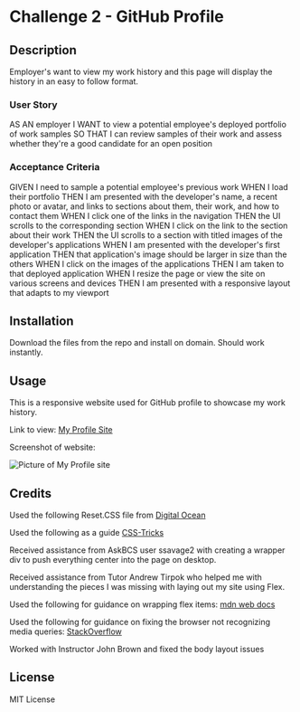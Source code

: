# Challenge 2 - GitHub Profile

## Description

Employer's want to view my work history and this page will display the history in an easy to follow format.

### User Story

AS AN employer
I WANT to view a potential employee's deployed portfolio of work samples
SO THAT I can review samples of their work and assess whether they're a good candidate for an open position

### Acceptance Criteria

GIVEN I need to sample a potential employee's previous work
WHEN I load their portfolio
THEN I am presented with the developer's name, a recent photo or avatar, and links to sections about them, their work, and how to contact them
WHEN I click one of the links in the navigation
THEN the UI scrolls to the corresponding section
WHEN I click on the link to the section about their work
THEN the UI scrolls to a section with titled images of the developer's applications
WHEN I am presented with the developer's first application
THEN that application's image should be larger in size than the others
WHEN I click on the images of the applications
THEN I am taken to that deployed application
WHEN I resize the page or view the site on various screens and devices
THEN I am presented with a responsive layout that adapts to my viewport

## Installation

Download the files from the repo and install on domain. Should work instantly.

## Usage

This is a responsive website used for GitHub profile to showcase my work history.

Link to view: [My Profile Site]()

Screenshot of website: 

![Picture of My Profile site](./assets/images/ "My Profile Site")

## Credits

Used the following Reset.CSS file from [Digital Ocean](https://www.digitalocean.com/community/tutorials/css-minimal-css-reset)

Used the following as a guide [CSS-Tricks](https://css-tricks.com/snippets/css/a-guide-to-flexbox/)

Received assistance from AskBCS user ssavage2 with creating a wrapper div to push everything center into the page on desktop.

Received assistance from Tutor Andrew Tirpok who helped me with understanding the pieces I was missing with laying out my site using Flex.

Used the following for guidance on wrapping flex items: [mdn web docs](https://developer.mozilla.org/en-US/docs/Web/CSS/CSS_flexible_box_layout/Mastering_wrapping_of_flex_items)

Used the following for guidance on fixing the browser not recognizing media queries: [StackOverflow](https://stackoverflow.com/questions/17344339/media-query-not-working-in-mobile-works-fine-in-chrome)

Worked with Instructor John Brown and fixed the body layout issues

## License

MIT License
